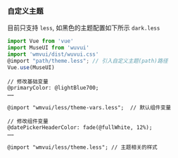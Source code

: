 
<!-- 动态的切换主题,需要依赖 `webpack` 的 `raw-loader` 加载器

```html
<template>
<vui-tabs :value="theme" @change="changeTheme">
  <vui-tab title="LIGHT (DEFAULT)" value="light"/>
  <vui-tab title="DARK" value="dark"/>
  <vui-tab title="CARBON" value="carbon"/>
  <vui-tab title="TEAL" value="teal"/>
</vui-tabs>
</template>
<script>
import light from 'wmvui/dist/theme-default.css'
import dark from 'wmvui/dist/theme-dark.css'
import carbon from 'wmvui/dist/theme-carbon.css'
import teal from 'wmvui/dist/theme-teal.css'
export default {
  data () {
    return {
      theme: 'light',
      themes: {
        light,
        dark,
        carbon,
        teal
      }
    }
  },
  methods: {
    changeTheme (theme) {
      this.theme = theme
      const styleEl = this.getThemeStyle()
      styleEl.innerHTML = this.themes[theme] || ''
    },
    getThemeStyle () {
      const themeId = 'muse-theme'
      let styleEl = document.getElementById(themeId)
      if (styleEl) return styleEl
      styleEl = document.createElement('style')
      styleEl.id = themeId
      document.body.appendChild(styleEl)
      return styleEl
    }
  }
}
</script>
``` -->

### 自定义主题
目前只支持 `less`, 如黑色的主题配置如下所示 `dark.less`
```js
import Vue from 'vue'
import MuseUI from 'wuvui'
import 'wmvui/dist/wuvui.css'
@import "path/theme.less"; // 引入自定义主题(path)路径
Vue.use(MuseUI)
```

```less
// 修改基础变量
@primaryColor: @lightBlue700;
……

@import "wmvui/less/theme-vars.less";  // 默认组件变量

// 修改组件变量
@datePickerHeaderColor: fade(@fullWhite, 12%);
……

@import "wmvui/less/theme.less"; // 主题相关的样式

```

<!-- ### 关于主题变量

主题的颜色变量，来源于 [material design colors](https://material.google.com/style/color.html#color-text-background-colors) -->

<!-- ```less
@fontFamily: Roboto, Lato, sans-serif;  // 字体

// 主色和强调色
@primaryColor: @lightBlue;           // 主色
@darkerPrimaryColor: @lightBlue700;  // 更深的主色
@lighterPrimaryColor: @grey400;      // 浅一点的主色
@accentColor: @pinkA200;             // 强调色
@darkerAccentColor: @grey100;        // 更深的强调色
@lighterAccentColor: @grey500;       // 浅一点的强调色

// 文本颜色
@textColor: @darkBlack;
@secondaryTextColor: fade(@fullBlack, 54%);
@alternateTextColor: @white;
@borderColor: fade(@fullBlack, 12%);
@disabledColor: fade(@fullBlack, 38%);

// background
@backgroundColor: @white;           // 背景色
@statusBarBackgroundColor: @grey300; // web项目没有状态栏，所以也没有使用
@appbarBackgroundColor: @grey100; // 并未在appbar组件中应用
@dialogBackgroundColor: @white; // dialogs、 cards、 paper 组件背景

// icon color
@activeIconColor: fade(@fullBlack, 54%);
@inActiveIconColor: fade(@fullBlack, 38%);
```
 -->